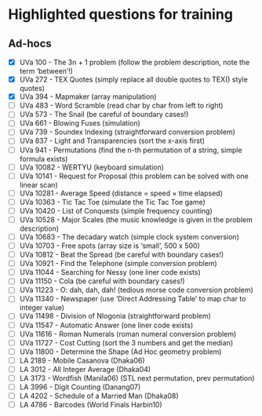 # Highlighted questions for training

## Ad-hocs

+ [X] UVa 100 - The 3n + 1 problem (follow the problem description, note the term ‘between’!)
+ [X] UVa 272 - TEX Quotes (simply replace all double quotes to TEX() style quotes)
+ [X] UVa 394 - Mapmaker (array manipulation)
+ [ ] UVa 483 - Word Scramble (read char by char from left to right)
+ [ ] UVa 573 - The Snail (be careful of boundary cases!)
+ [ ] UVa 661 - Blowing Fuses (simulation)
+ [ ] UVa 739 - Soundex Indexing (straightforward conversion problem)
+ [ ] UVa 837 - Light and Transparencies (sort the x-axis first)
+ [ ] UVa 941 - Permutations (find the n-th permutation of a string, simple formula exists)
+ [ ] UVa 10082 - WERTYU (keyboard simulation)
+ [ ] UVa 10141 - Request for Proposal (this problem can be solved with one linear scan)
+ [ ] UVa 10281 - Average Speed (distance = speed × time elapsed)
+ [ ] UVa 10363 - Tic Tac Toe (simulate the Tic Tac Toe game)
+ [ ] UVa 10420 - List of Conquests (simple frequency counting)
+ [ ] UVa 10528 - Major Scales (the music knowledge is given in the problem description)
+ [ ] UVa 10683 - The decadary watch (simple clock system conversion)
+ [ ] UVa 10703 - Free spots (array size is ‘small’, 500 x 500)
+ [ ] UVa 10812 - Beat the Spread (be careful with boundary cases!)
+ [ ] UVa 10921 - Find the Telephone (simple conversion problem)
+ [ ] UVa 11044 - Searching for Nessy (one liner code exists)
+ [ ] UVa 11150 - Cola (be careful with boundary cases!)
+ [ ] UVa 11223 - O: dah, dah, dah! (tedious morse code conversion problem)
+ [ ] UVa 11340 - Newspaper (use ‘Direct Addressing Table’ to map char to integer value)
+ [ ] UVa 11498 - Division of Nlogonia (straightforward problem)
+ [ ] UVa 11547 - Automatic Answer (one liner code exists)
+ [ ] UVa 11616 - Roman Numerals (roman numeral conversion problem)
+ [ ] UVa 11727 - Cost Cutting (sort the 3 numbers and get the median)
+ [ ] UVa 11800 - Determine the Shape (Ad Hoc geometry problem)
+ [ ] LA 2189 - Mobile Casanova (Dhaka06)
+ [ ] LA 3012 - All Integer Average (Dhaka04)
+ [ ] LA 3173 - Wordfish (Manila06) (STL next permutation, prev permutation)
+ [ ] LA 3996 - Digit Counting (Danang07)
+ [ ] LA 4202 - Schedule of a Married Man (Dhaka08)
+ [ ] LA 4786 - Barcodes (World Finals Harbin10)

